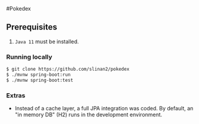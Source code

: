 #Pokedex
## Prerequisites

1. `Java 11` must be installed.

### Running locally
```sh
$ git clone https://github.com/slinan2/pokedex
$ ./mvnw spring-boot:run
$ ./mvnw spring-boot:test
```
### Extras
- Instead of a cache layer, a full JPA integration was coded. By default, an "in memory DB" (H2) runs in the development environment.
